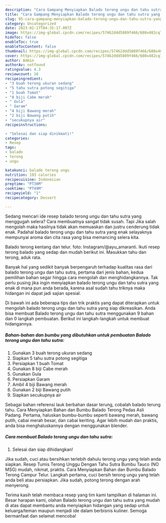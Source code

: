 ```yaml
---
description: "Cara Gampang Menyiapkan Balado terong ungu dan tahu sutra yang Sempurna"
title: "Cara Gampang Menyiapkan Balado terong ungu dan tahu sutra yang Sempurna"
slug: 95-cara-gampang-menyiapkan-balado-terong-ungu-dan-tahu-sutra-yang-sempurna
category: Uncategorized
date: 2023-02-17T04:35:17.097Z
image: https://img-global.cpcdn.com/recipes/57462ddd5889f466/680x482cq70/balado-terong-ungu-dan-tahu-sutra-foto-resep-utama.jpg
hideToc: false
enableToc: true
enableTocContent: false
thumbnail: https://img-global.cpcdn.com/recipes/57462ddd5889f466/680x482cq70/balado-terong-ungu-dan-tahu-sutra-foto-resep-utama.jpg
cover: https://img-global.cpcdn.com/recipes/57462ddd5889f466/680x482cq70/balado-terong-ungu-dan-tahu-sutra-foto-resep-utama.jpg
author: Admin
authorAv: notfound
ratingvalue: 4.3
reviewcount: 16
recipeingredient:
- "3 buah terong ukuran sedang"
- "5 tahu sutra potong segitiga"
- "1 buah Tomat"
- "8 biji Cabe merah"
- " Gula"
- " Garam"
- "4 biji Bawang merah"
- "2 biji Bawang putih"
- "secukupnya air"
recipeinstructions:

- "Selesai dan siap dinikmati!"
categories:
- Resep
tags:
- balado
- terong
- ungu

katakunci: balado terong ungu 
nutrition: 193 calories
recipecuisine: Indonesian
preptime: "PT30M"
cooktime: "PT49M"
recipeyield: "1"
recipecategory: Dessert

---
```



Sedang mencari ide resep balado terong ungu dan tahu sutra yang menggugah selera? Cara membuatnya sangat tidak susah. Tapi Jika salah mengolah maka hasilnya tidak akan memuaskan dan justru cenderung tidak enak. Padahal balado terong ungu dan tahu sutra yang enak selayaknya mempunyai aroma dan cita rasa yang bisa memancing selera kita.


Balado terong kentang dan telur. foto: Instagram/@ayu_amaranti. Ikuti resep terong balado yang sedap dan mudah berikut ini. Masukkan tahu dan terong, aduk rata.

Banyak hal yang sedikit banyak berpengaruh terhadap kualitas rasa dari balado terong ungu dan tahu sutra, pertama dari jenis bahan, kedua pemilihan bahan segar hingga cara mengolah dan menghidangkannya. Tak perlu pusing jika ingin menyiapkan balado terong ungu dan tahu sutra yang enak di mana pun anda berada, karena asal sudah tahu triknya maka hidangan ini dapat jadi sajian spesial.


Di bawah ini ada beberapa tips dan trik praktis yang dapat diterapkan untuk mengolah balado terong ungu dan tahu sutra yang siap dikreasikan. Anda bisa membuat Balado terong ungu dan tahu sutra menggunakan 9 bahan dan 0 langkah pembuatan. Berikut ini langkah-langkah untuk membuat hidangannya.

<!--inarticleads1-->

##### Bahan-bahan dan bumbu yang dibutuhkan untuk pembuatan Balado terong ungu dan tahu sutra:

1. Gunakan 3 buah terong ukuran sedang
1. Siapkan 5 tahu sutra potong segitiga
1. Persiapkan 1 buah Tomat
1. Gunakan 8 biji Cabe merah
1. Gunakan  Gula
1. Persiapkan  Garam
1. Ambil 4 biji Bawang merah
1. Gunakan 2 biji Bawang putih
1. Siapkan secukupnya air


Sebagai bahan referensi lauk berbahan dasar terung, cobalah balado terung tahu. Cara Menyiapkan Bahan dan Bumbu Balado Terong Pedas Asli Padang. Pertama, haluskan bumbu-bumbu seperti bawang merah, bawang putih, cabai merah besar, dan cabai keriting. Agar lebih mudah dan praktis, anda bisa menghaluskannya dengan menggunakan blender. 

<!--inarticleads2-->

##### Cara membuat Balado terong ungu dan tahu sutra:


1. Selesai dan siap dihidangkan!

Jika sudah, cuci atau bersihkan terlebih dahulu terong ungu yang telah anda siapkan. Resep Tumis Terong Unggu Dengan Tahu Sutra Bumbu Tauco (NO MSG) mudah, nikmat, praktis. Cara Menyiapkan Bahan dan Bumbu Balado Terong Campur Telur. Langkah pertama, cuci bersih terong ungu yang telah anda beli atau persiapkan. Jika sudah, potong terong dengan arah menyerong. 

Terima kasih telah membaca resep yang tim kami tampilkan di halaman ini. Besar harapan kami, olahan Balado terong ungu dan tahu sutra yang mudah di atas dapat membantu anda menyiapkan hidangan yang sedap untuk keluarga/teman maupun menjadi ide dalam berbisnis kuliner. Semoga bermanfaat dan selamat mencoba!
